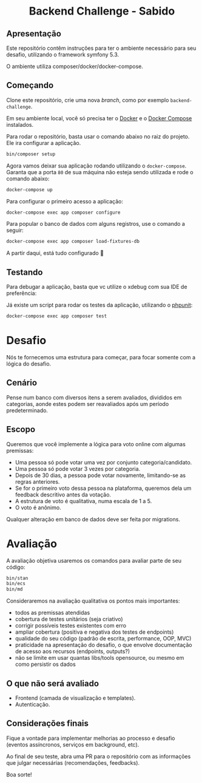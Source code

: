 <div align="center">
    <h1 align="center">Backend Challenge - Sabido</h1>
</div>

## Apresentação

Este repositório contêm instruções para ter o ambiente necessário para seu desafio, utilizando o framework symfony 5.3.

O ambiente utiliza composer/docker/docker-compose.

## Começando

Clone este repositório, crie uma nova _branch_, como por exemplo `backend-challenge`.

Em seu ambiente local, você só precisa ter o [Docker](https://www.docker.com/get-started) e o [Docker Compose](https://docs.docker.com/compose/) instalados.

Para rodar o repositório, basta usar o comando abaixo no raiz do projeto. Ele ira configurar a aplicação.

```bash
bin/composer setup
```

Agora vamos deixar sua aplicação rodando utilizando o `docker-compose`.
Garanta que a porta `80` de sua máquina não esteja sendo utilizada e rode o comando abaixo:

```bash
docker-compose up
```

Para configurar o primeiro acesso a aplicação:

```bash
docker-compose exec app composer configure
```

Para popular o banco de dados com alguns registros, use o comando a seguir:

```bash
docker-compose exec app composer load-fixtures-db
```

A partir daqui, está tudo configurado 🚀

## Testando

Para debugar a aplicação, basta que vc utilize o xdebug com sua IDE de preferência:

Já existe um script para rodar os testes da aplicação, utilizando o [phpunit](https://phpunit.de/):

```bash
docker-compose exec app composer test
```

# Desafio

Nós te fornecemos uma estrutura para começar, para focar somente com a lógica do desafio.

## Cenário

Pense num banco com diversos itens a serem avaliados, divididos em categorias, aonde estes podem ser reavaliados após um período predeterminado.

## Escopo

Queremos que você implemente a lógica para voto online com algumas premissas:
* Uma pessoa só pode votar uma vez por conjunto categoria/candidato.
* Uma pessoa só pode votar 3 vezes por categoria.
* Depois de 30 dias, a pessoa pode votar novamente, limitando-se as regras anteriores.
* Se for o primeiro voto dessa pessoa na plataforma, queremos dela um feedback descritivo antes da votação.
* A estrutura de voto é qualitativa, numa escala de 1 a 5.
* O voto é anônimo.

Qualquer alteração em banco de dados deve ser feita por migrations.

# Avaliação

A avaliação objetiva usaremos os comandos para avaliar parte de seu código:
```bash
bin/stan
bin/ecs
bin/md
```

Consideraremos na avaliação qualitativa os pontos mais importantes:
* todos as premissas atendidas
* cobertura de testes unitários (seja criativo)
* corrigir possíveis testes existentes com erro
* ampliar cobertura (positiva e negativa dos testes de endpoints)
* qualidade do seu código (padrão de escrita, performance, OOP, MVC)
* praticidade na apresentação do desafio, o que envolve documentação de acesso aos recursos (endpoints, outputs?)
* não se limite em usar quantas libs/tools opensource, ou mesmo em como persistir os dados

## O que não será avaliado

* Frontend (camada de visualização e templates).
* Autenticação.

## Considerações finais

Fique a vontade para implementar melhorias ao processo e desafio (eventos assíncronos, serviços em background, etc).

Ao final de seu teste, abra uma PR para o repositório com as informações que julgar necessárias (recomendações, feedbacks).

Boa sorte!
